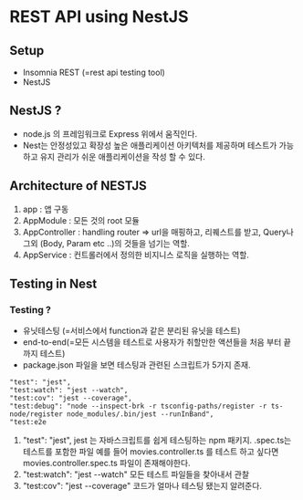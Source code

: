# REST API using NestJS

## Setup
  - Insomnia REST (=rest api testing tool)
  - NestJS

## NestJS ?
  - node.js 의 프레임워크로 Express  위에서 움직인다.
  - Nest는 안정성있고 확장성 높은 애플리케이션 아키텍처를 제공하며 테스트가 가능하고 유지 관리가  쉬운 애플리케이션을 작성 할 수 
    있다.

## Architecture of NESTJS
  1. app : 앱 구동
  2. AppModule : 모든 것의 root 모듈
  3. AppController : handling router => url을 매핑하고, 리퀘스트를 받고, Query나 그외 (Body, Param etc ..)의 것들을 넘기는 역할.
  4. AppService : 컨트롤러에서 정의한 비지니스 로직을 실행하는 역할.

## Testing in Nest

 ### Testing ? 
 - 유닛테스팅 (=서비스에서 function과 같은 분리된 유닛을   테스트)  
 - end-to-end(=모든 시스템을 테스트로 사용자가 취할만한 액션들을 처음 부터 끝까지 테스트)
 - package.json 파일을 보면 테스팅과 관련된 스크립트가 5가지 존재.
~~~
"test": "jest",
"test:watch": "jest --watch",
"test:cov": "jest --coverage",
"test:debug": "node --inspect-brk -r tsconfig-paths/register -r ts-node/register node_modules/.bin/jest --runInBand",
"test:e2e
~~~    
1. "test": "jest",
   jest 는 자바스크립트를 쉽게 테스팅하는 npm 패키지.
   .spec.ts는 테스트를 포함한 파일 예를 들어 movies.controller.ts 를 테스트 하고 싶다면 movies.controller.spec.ts 파일이 존재해야한다.
2. "test:watch": "jest --watch"
    모든 테스트 파일들을 찾아내서 관찰
3.  "test:cov": "jest --coverage"
    코드가 얼마나 테스팅 됐는지 알려준다.
